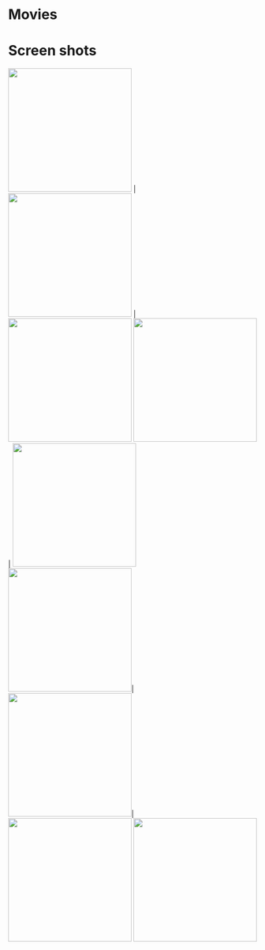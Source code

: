# Movies
# Screen shots

<img src="https://user-images.githubusercontent.com/30687866/121476492-07b66180-c9c7-11eb-9569-4f263613e3cf.jpg" width="250"> | 
<img src="https://user-images.githubusercontent.com/30687866/121476725-4f3ced80-c9c7-11eb-9254-3fd928741d5f.jpg" width="250"> |
<img src="https://user-images.githubusercontent.com/30687866/121477024-9dea8780-c9c7-11eb-8929-0af133207c61.jpg" width="250"> 
<img src="https://user-images.githubusercontent.com/30687866/121477841-9e375280-c9c8-11eb-8e49-c999cdb8d54b.jpg" width="250"> |
<img src="https://user-images.githubusercontent.com/30687866/121477893-ac856e80-c9c8-11eb-9944-2744d67deee0.jpg" width="250"> 
<img src="https://user-images.githubusercontent.com/30687866/121478026-d6d72c00-c9c8-11eb-859b-4fadf0cb19ba.jpg" width="250">|
<img src="https://user-images.githubusercontent.com/30687866/121478099-ed7d8300-c9c8-11eb-9761-1a51cf399b6e.jpg" width="250">|
<img src="https://user-images.githubusercontent.com/30687866/121478134-fa01db80-c9c8-11eb-90a4-3a44171bba50.jpg" width="250">
<img src="https://user-images.githubusercontent.com/30687866/121498954-35a6a080-c9dd-11eb-9dc8-ebff2bc61d81.png" width="250">
